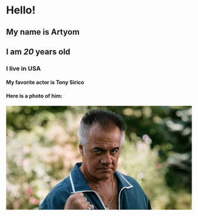# Hello!
## My name is **Artyom**
## I am _20_ years old
### I live in USA
#### My favorite actor is Tony Sirico
#### Here is a photo of him:
![](https://github.com/SwkZ/SwkZ-bio/blob/main/16573284026435.jpg)

